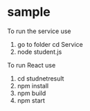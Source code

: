 # sample

To run the service use
1) go to folder cd Service
2) node student.js

To run React use
1) cd studnetresult
2) npm install
3) npm build
4) npm start

